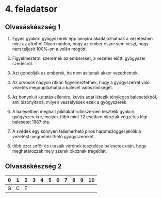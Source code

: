 # 4. feladatsor
## Olvasáskészség 1

1.  Egyes gyakori gyógyszerek épp annyira akadájozhatnak a vezetésben mint
    az alkohol
    Olyan módon, hogy az ember észre sem veszi, hogy nem teljesít 100%-on a
    volán mögött.

2.  Figyelmeztetni szeretnék az embereket, a vezetés előtti gyógyszer
    szedésről.

3.  Azt gondolják az emberek, ha nem ásítanak akkor vezethetnek.

4.  Az orvosok nagyon ritkán figyelmeztetnek, hogy a gyógyszerrel való
    vezetés megduplázhatja a baleset valószínűségét.

5.  Az bonyolult kutatás ellenére, kevés adat létezik tényleges
    balesetekből, ami bizonyítaná, milyen veszélyesek ezek a gyógyszerek.

6.  A balesetben meghalt pilótákat rutinszerűen tesztelik gyakori
    gyógyszerekre, melyek több mint 72 esetben okoztak végzetes légi
    balesetet 1987 óta.

7.  A svédek egy könnyen felismerhető piros háromszöggel jelölik a vezetést
    megnehezíthető gyógyszereket.

8.  több ezer sofőr és utasaik vérének tesztelése balesetek után, hogy
    meghatározzák mely szerek okoznak tragédiát.

## Olvasáskészség 2

| 0 | 1 | 2 | 3 | 4 | 5 | 6 | 7 | 8 | 9 | 10|
|---|---|---|---|---|---|---|---|---|---|---|
| G | C | E |  |  |  |  |  |  |  |  |